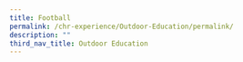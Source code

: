 ```yaml
---
title: Football
permalink: /chr-experience/Outdoor-Education/permalink/
description: ""
third_nav_title: Outdoor Education
---
```

